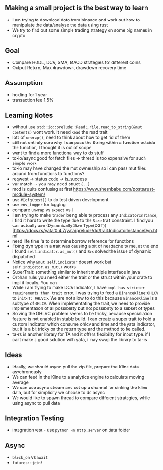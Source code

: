 ## Making a small project is the best way to learn
- I am trying to download data from binance and work out how to manipulate the data/analyse the data using rust
- We try to find out some simple trading strategy on some big names in crypto

## Goal
- Compare HODL, DCA, SMA, MACD strategies for different coins
- Output Return, Max drawdown, drawdown recovery time

## Assumption
- holding for 1 year
- transaction fee 1.5%

## Learning Notes
- without `use std::io::prelude::Read;`, `file.read_to_string(&mut contents)` wont work. It need `Read` the read trait
- lots of `unwrap()`, need to think about how to get rid of them
- still not entirely sure why I can pass the String within a function outside the function, I thought it is out of scope
- want to find a more functional way to do stuff
- tokio/async good for fetch files -> thread is too expensive for such simple work
- tokio may have changed the mut ownership so i can pass mut files around from functions to functions?
- reqwest -> status code  -> is_success
- var match -> you may need struct { .. }
- mod is quite confusing at first https://www.sheshbabu.com/posts/rust-module-system/
- use `#[cfg(test)]` to do test driven development
- use `env_logger` for logging
- compare `unwrap` vs `expect` vs `?`
- I am trying to make `trader` being able to process any `IndicatorInstance`, i find it hard to write the type due to the `Size` trait constraint. 
  I find you can actually use (Dynamically Size Type(DST))[https://docs.rs/yata/0.4.7/yata/prelude/dd/trait.IndicatorInstanceDyn.html]
- need life time 'a to determine borrow reference for functions
- Fixing dyn type in a trait was causing a bit of headache to me, at the end i found `self.indicator.as_mut()` and `Box` solved the issue of dynamic dispatched
- Notice why `&mut self.indicator` doesnt work but `self.indicator.as_mut()` works
- SuperTrait: something similar to inherit multiple interface in java
- Orphan rule: you need either the trait or the struct within your crate to impl it locally. You can 
- While i am trying to make DCA Indicator, I have `impl has stricter requirements than trait` error. I was trying to feed a `BinanceKline:OHLCV` to `init<T: OHLVC>`. We are not allow to do this because `BinanceKline` is a subtype of `OHLCV`. When implementating the trait, we need to provide implementation of all possiblility but not possibility to a subset of types
- Solving the OHLVC problem seems to be tricky, because specialiation feature is not enabled in stable build. I can create a super trait to hold a custom indicator which consume ohlcv and time and the yata indicator, but it is a bit tricky on the return type and the method to be called. 
- ta-rs is another library for TA and it offers flexibility for input type. if I cant make a good solution with yata, i may swap the library to ta-rs

## Ideas
- Ideally, we should async pull the zip file, prepare the Kline data asychronously
- We can feed in the Kline to a analytics engine to calculate moving average
- We can use async stream and set up a channel for sinking the kline data, but for simplicity we choose to do async
- We would like to spawn thread to compare different strategies, while using async to pull data 

## Integration Testing
- integration test - use `python -m http.server` on data folder

## Async
- `block_on` vs `await`
- `futures::join!`


